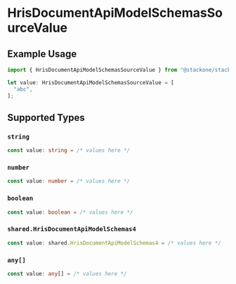 # HrisDocumentApiModelSchemasSourceValue

## Example Usage

```typescript
import { HrisDocumentApiModelSchemasSourceValue } from "@stackone/stackone-client-ts/sdk/models/shared";

let value: HrisDocumentApiModelSchemasSourceValue = [
  "abc",
];
```

## Supported Types

### `string`

```typescript
const value: string = /* values here */
```

### `number`

```typescript
const value: number = /* values here */
```

### `boolean`

```typescript
const value: boolean = /* values here */
```

### `shared.HrisDocumentApiModelSchemas4`

```typescript
const value: shared.HrisDocumentApiModelSchemas4 = /* values here */
```

### `any[]`

```typescript
const value: any[] = /* values here */
```

